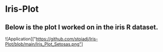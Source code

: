 # Iris-Plot

## Below is the plot I worked on in the iris R dataset.
![Application]["https://github.com/stoiadj/Iris-Plot/blob/main/Iris_Plot_Setosas.png"]
